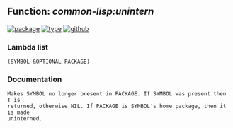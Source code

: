 ## Function: ***common-lisp:unintern***
[![package](https://img.shields.io/badge/Package-COMMON--LISP-5f9ea0.svg?style=social&colorA=999999)](../) [![type](https://img.shields.io/badge/Type-Function-5f9ea0.svg?style=social&colorA=999999)](../#function) [![github](https://img.shields.io/badge/GitHub-View_the_source-5f9ea0.svg?style=social&colorA=999999&logo=github)](https://github.com/sbcl/sbcl/blob/master/src/code/target-package.lisp/) 
### Lambda list
```
(SYMBOL &OPTIONAL PACKAGE)
```
### Documentation
```
Makes SYMBOL no longer present in PACKAGE. If SYMBOL was present then T is
returned, otherwise NIL. If PACKAGE is SYMBOL's home package, then it is made
uninterned.
```
